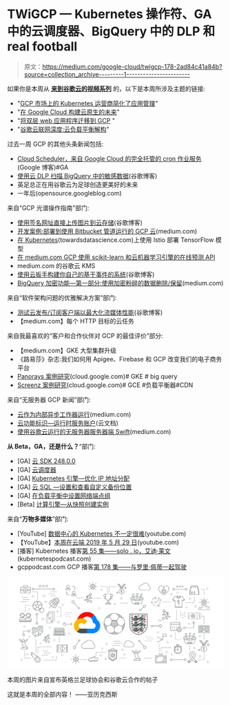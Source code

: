 # TWiGCP — Kubernetes 操作符、GA 中的云调度器、BigQuery 中的 DLP 和 real football

> 原文：<https://medium.com/google-cloud/twigcp-178-2ad84c41a84b?source=collection_archive---------1----------------------->

如果你是本周从 [**来到谷歌云的视频系列**](http://gtech.run/ju4em) 的，以下是本周所涉及主题的链接:

*   "[GCP 市场上的 Kubernetes 运营商简化了应用管理](http://gtech.run/azf8r)"
*   "[在 Google Cloud 构建云原生的未来](http://gtech.run/n9qb6)"
*   "[将双层 web 应用程序迁移到 GCP](http://gtech.run/vk5qq) "
*   "[谷歌云联网深度:云负载平衡解构](http://gtech.run/yabr7)"

过去一周 GCP 的其他头条新闻包括:

*   [Cloud Scheduler，来自 Google Cloud 的完全托管的 cron 作业服务](http://gtech.run/ecsnk) (Google 博客)#GA
*   [使用云 DLP 扫描 BigQuery 中的敏感数据](http://gtech.run/sprwx)(谷歌博客)
*   英足总正在用谷歌云为足球创造更美好的未来
*   一年后(opensource.googleblog.com)

来自“GCP 光谱操作指南”部门:

*   [使用签名网址直接上传图片到云存储](http://gtech.run/v3psu)(谷歌博客)
*   [开发案例:部署到使用 Bitbucket 管道运行的 GCP 云](http://gtech.run/j8mxz)(medium.com)
*   [在 Kubernetes](http://gtech.run/3uack)(towardsdatascience.com)上使用 Istio 部署 TensorFlow 模型
*   [在 medium.com GCP 使用 scikit-learn 和云机器学习引擎的在线预测 API](http://gtech.run/86urs)
*   medium.com 的谷歌云 KMS
*   [使用云扳手构建你自己的基于事件的系统](http://gtech.run/pjtkq)(谷歌博客)
*   [BigQuery 加密功能—第一部分:使用加密粉碎的数据删除/保留](http://gtech.run/s5vqc)(medium.com)

来自“软件架构问题的优雅解决方案”部门:

*   [测试云发布/订阅客户端以最大化流媒体性能](http://gtech.run/7ab8x)(谷歌博客)
*   【medium.com】每个 HTTP 目标的云任务

来自我最喜欢的“客户和合作伙伴对 GCP 的最佳评价”部分:

*   【medium.com】GKE 大型集群升级
*   《路易莎》杂志:我们如何用 Apigee、Firebase 和 GCP 改变我们的电子商务平台
*   [Panorays 案例研究](http://gtech.run/b4dju)(cloud.google.com)# GKE # big query
*   [Screenz 案例研究](http://gtech.run/h5z73)(cloud.google.com)# GCE #负载平衡器#CDN

来自“无服务器 GCP 新闻”部门:

*   [云作为内部异步工作器运行](http://gtech.run/wsaf7)(medium.com)
*   [云功能标识—运行时服务账户](http://gtech.run/nnag7)(云文档)
*   [使用谷歌云运行的无服务器服务器端 Swift](http://gtech.run/dyjal)(medium.com)

**从 Beta，GA，还是什么？**“部门:

*   [GA] [云 SDK 248.0.0](http://gtech.run/wfg8w)
*   [GA] [云调度器](http://gtech.run/lr5fy)
*   [GA] [Kubernetes 引擎—优化 IP 地址分配](http://gtech.run/ujp5t)
*   [GA] [云 SQL —设置和查看自定义备份位置](http://gtech.run/ah4tg)
*   [GA] [在负载平衡中设置网络端点组](http://gtech.run/dlhpy)
*   [Beta] [计算引擎—从快照创建实例](http://gtech.run/3m32a)

来自“**万物多媒体**”部门:

*   [YouTube] [数据中心的 Kubernetes 不一定很难](http://gtech.run/45ggc)(youtube.com)
*   【YouTube】[本周在云端 2019 年 5 月 29 日](http://gtech.run/ycees)(youtube.com)
*   [播客] Kubernetes 播客[第 55 集——solo . io，艾迪·莱文](http://gtech.run/c74wk)(kubernetespodcast.com)
*   gcppodcast.com GCP 播客[第 178 集——与罗里·佩蒂一起驾驶](http://gtech.run/vwlv9)

[![](img/23229e7ff24725551a37c4cde8e8ede2.png)](http://gtech.run/32mg8)

本周的图片来自宣布英格兰足球协会和谷歌云合作的帖子

这就是本周的全部内容！
——亚历克西斯